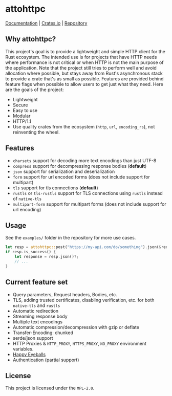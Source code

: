 # attohttpc
[Documentation](https://docs.rs/attohttpc) | [Crates.io](https://crates.io/crates/attohttpc) | [Repository](https://github.com/sbstp/attohttpc)

## Why attohttpc?
This project's goal is to provide a lightweight and simple HTTP client for the Rust ecosystem. The intended use is for
projects that have HTTP needs where performance is not critical or when HTTP is not the main purpose of the application.
Note that the project still tries to perform well and avoid allocation where possible, but stays away from Rust's
asynchronous stack to provide a crate that's as small as possible. Features are provided behind feature flags when
possible to allow users to get just what they need. Here are the goals of the project:

* Lightweight
* Secure
* Easy to use
* Modular
* HTTP/1.1
* Use quality crates from the ecosystem (`http`, `url`, `encoding_rs`), not reinventing the wheel.

## Features
* `charsets` support for decoding more text encodings than just UTF-8
* `compress` support for decompressing response bodies (**default**)
* `json` support for serialization and deserialization
* `form` support for url encoded forms (does not include support for multipart)
* `tls` support for tls connections (**default**)
* `rustls` or `tls-rustls` support for TLS connections using `rustls` instead of `native-tls`
* `multipart-form` support for multipart forms (does not include support for url encoding)

## Usage
See the `examples/` folder in the repository for more use cases.
```rust
let resp = attohttpc::post("https://my-api.com/do/something").json(&request)?.send()?;
if resp.is_success() {
    let response = resp.json()?;
    // ...
}
```

## Current feature set
* Query parameters, Request headers, Bodies, etc.
* TLS, adding trusted certificates, disabling verification, etc. for both `native-tls` and `rustls`
* Automatic redirection
* Streaming response body
* Multiple text encodings
* Automatic compression/decompression with gzip or deflate
* Transfer-Encoding: chunked
* serde/json support
* HTTP Proxies & `HTTP_PROXY`, `HTTPS_PROXY`, `NO_PROXY` environment variables.
* [Happy Eyeballs](https://en.wikipedia.org/wiki/Happy_Eyeballs)
* Authentication (partial support)

## License
This project is licensed under the `MPL-2.0`.

